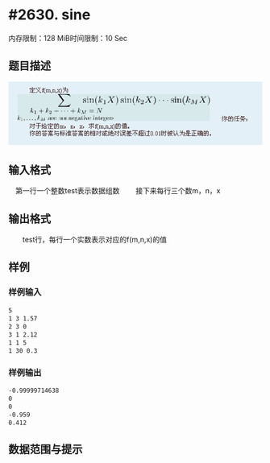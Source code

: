 # #2630. sine

内存限制：128 MiB时间限制：10 Sec

## 题目描述

![](upload/201203/1(9).jpg)

## 输入格式

　第一行一个整数test表示数据组数
　　接下来每行三个数m，n，x

## 输出格式

　　test行，每行一个实数表示对应的f(m,n,x)的值

## 样例

### 样例输入

    
    5
    1 3 1.57
    2 3 0
    3 1 2.12
    1 1 5
    1 30 0.3
    
    
    

### 样例输出

    
    -0.99999714638
    0
    0
    -0.959
    0.412
    
    

## 数据范围与提示
